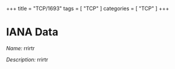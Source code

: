 +++
title = "TCP/1693"
tags = [ "TCP" ]
categories = [ "TCP" ]
+++

# IANA Data

_Name:_ rrirtr

_Description:_ rrirtr

